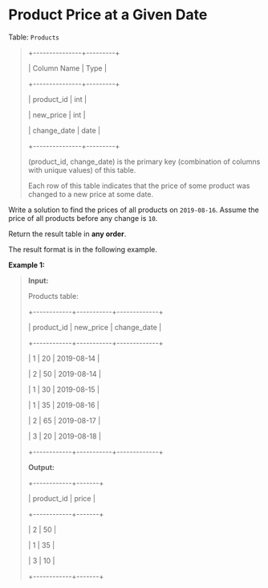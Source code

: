# Product Price at a Given Date

Table: <code>Products</code>
>
> +---------------+---------+
>
> | Column Name   | Type    |
>
> +---------------+---------+
>
> | product_id    | int     |
>
> | new_price     | int     |
>
> | change_date   | date    |
>
> +---------------+---------+
>
> (product_id, change_date) is the primary key (combination of columns with unique values) of this table.
>
> Each row of this table indicates that the price of some product was changed to a new price at some date.


Write a solution to find the prices of all products on <code>2019-08-16</code>. Assume the price of all products before any change is <code>10</code>.

Return the result table in **any order**.

The&nbsp;result format is in the following example.


**Example 1:**
>
> **Input:**
>
> Products table:
>
> +------------+-----------+-------------+
>
> | product_id | new_price | change_date |
>
> +------------+-----------+-------------+
>
> | 1          | 20        | 2019-08-14  |
>
> | 2          | 50        | 2019-08-14  |
>
> | 1          | 30        | 2019-08-15  |
>
> | 1          | 35        | 2019-08-16  |
>
> | 2          | 65        | 2019-08-17  |
>
> | 3          | 20        | 2019-08-18  |
>
> +------------+-----------+-------------+
>
> **Output:**
>
> +------------+-------+
>
> | product_id | price |
>
> +------------+-------+
>
> | 2          | 50    |
>
> | 1          | 35    |
>
> | 3          | 10    |
>
> +------------+-------+
